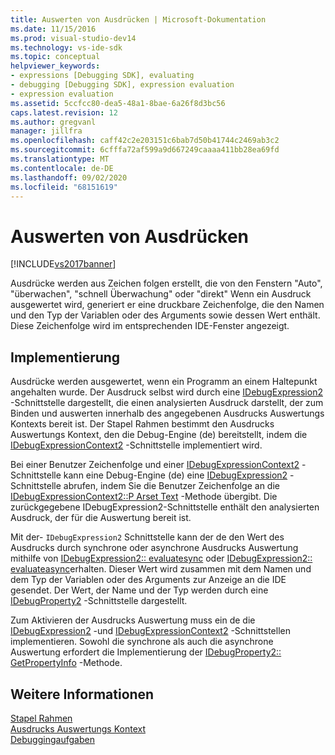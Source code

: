 ```yaml
---
title: Auswerten von Ausdrücken | Microsoft-Dokumentation
ms.date: 11/15/2016
ms.prod: visual-studio-dev14
ms.technology: vs-ide-sdk
ms.topic: conceptual
helpviewer_keywords:
- expressions [Debugging SDK], evaluating
- debugging [Debugging SDK], expression evaluation
- expression evaluation
ms.assetid: 5ccfcc80-dea5-48a1-8bae-6a26f8d3bc56
caps.latest.revision: 12
ms.author: gregvanl
manager: jillfra
ms.openlocfilehash: caff42c2e203151c6bab7d50b41744c2469ab3c2
ms.sourcegitcommit: 6cfffa72af599a9d667249caaaa411bb28ea69fd
ms.translationtype: MT
ms.contentlocale: de-DE
ms.lasthandoff: 09/02/2020
ms.locfileid: "68151619"
---
```

# <a name="evaluating-expressions"></a>Auswerten von Ausdrücken
[!INCLUDE[vs2017banner](../../includes/vs2017banner.md)]

Ausdrücke werden aus Zeichen folgen erstellt, die von den Fenstern "Auto", "überwachen", "schnell Überwachung" oder "direkt" Wenn ein Ausdruck ausgewertet wird, generiert er eine druckbare Zeichenfolge, die den Namen und den Typ der Variablen oder des Arguments sowie dessen Wert enthält. Diese Zeichenfolge wird im entsprechenden IDE-Fenster angezeigt.  
  
## <a name="implementation"></a>Implementierung  
 Ausdrücke werden ausgewertet, wenn ein Programm an einem Haltepunkt angehalten wurde. Der Ausdruck selbst wird durch eine [IDebugExpression2](../../extensibility/debugger/reference/idebugexpression2.md) -Schnittstelle dargestellt, die einen analysierten Ausdruck darstellt, der zum Binden und auswerten innerhalb des angegebenen Ausdrucks Auswertungs Kontexts bereit ist. Der Stapel Rahmen bestimmt den Ausdrucks Auswertungs Kontext, den die Debug-Engine (de) bereitstellt, indem die [IDebugExpressionContext2](../../extensibility/debugger/reference/idebugexpressioncontext2.md) -Schnittstelle implementiert wird.  
  
 Bei einer Benutzer Zeichenfolge und einer [IDebugExpressionContext2](../../extensibility/debugger/reference/idebugexpressioncontext2.md) -Schnittstelle kann eine Debug-Engine (de) eine [IDebugExpression2](../../extensibility/debugger/reference/idebugexpression2.md) -Schnittstelle abrufen, indem Sie die Benutzer Zeichenfolge an die [IDebugExpressionContext2::P Arset Text](../../extensibility/debugger/reference/idebugexpressioncontext2-parsetext.md) -Methode übergibt. Die zurückgegebene IDebugExpression2-Schnittstelle enthält den analysierten Ausdruck, der für die Auswertung bereit ist.  
  
 Mit der- `IDebugExpression2` Schnittstelle kann der de den Wert des Ausdrucks durch synchrone oder asynchrone Ausdrucks Auswertung mithilfe von [IDebugExpression2:: evaluatesync](../../extensibility/debugger/reference/idebugexpression2-evaluatesync.md) oder [IDebugExpression2:: evaluateasync](../../extensibility/debugger/reference/idebugexpression2-evaluateasync.md)erhalten. Dieser Wert wird zusammen mit dem Namen und dem Typ der Variablen oder des Arguments zur Anzeige an die IDE gesendet. Der Wert, der Name und der Typ werden durch eine [IDebugProperty2](../../extensibility/debugger/reference/idebugproperty2.md) -Schnittstelle dargestellt.  
  
 Zum Aktivieren der Ausdrucks Auswertung muss ein de die [IDebugExpression2](../../extensibility/debugger/reference/idebugexpression2.md) -und [IDebugExpressionContext2](../../extensibility/debugger/reference/idebugexpressioncontext2.md) -Schnittstellen implementieren. Sowohl die synchrone als auch die asynchrone Auswertung erfordert die Implementierung der [IDebugProperty2:: GetPropertyInfo](../../extensibility/debugger/reference/idebugproperty2-getpropertyinfo.md) -Methode.  
  
## <a name="see-also"></a>Weitere Informationen  
 [Stapel Rahmen](../../extensibility/debugger/stack-frames.md)   
 [Ausdrucks Auswertungs Kontext](../../extensibility/debugger/expression-evaluation-context.md)   
 [Debuggingaufgaben](../../extensibility/debugger/debugging-tasks.md)
